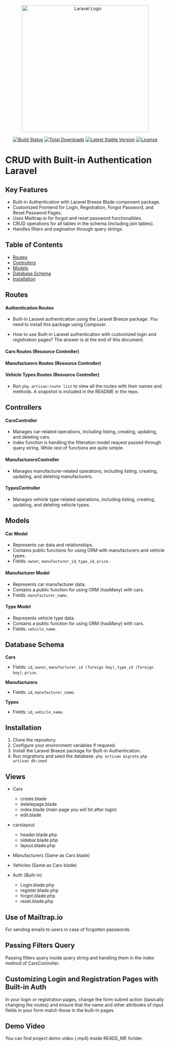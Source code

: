 <p align="center"><a href="https://laravel.com" target="_blank"><img src="https://raw.githubusercontent.com/laravel/art/master/logo-lockup/5%20SVG/2%20CMYK/1%20Full%20Color/laravel-logolockup-cmyk-red.svg" width="400" alt="Laravel Logo"></a></p>

<p align="center">
  <a href="https://github.com/laravel/framework/actions"><img src="https://github.com/laravel/framework/workflows/tests/badge.svg" alt="Build Status"></a>
  <a href="https://packagist.org/packages/laravel/framework"><img src="https://img.shields.io/packagist/dt/laravel/framework" alt="Total Downloads"></a>
  <a href="https://packagist.org/packages/laravel/framework"><img src="https://img.shields.io/packagist/v/laravel/framework" alt="Latest Stable Version"></a>
  <a href="https://packagist.org/packages/laravel/framework"><img src="https://img.shields.io/packagist/l/laravel/framework" alt="License"></a>
</p>

# CRUD with Built-in Authentication Laravel

## Key Features
- Built-in Authentication with Laravel Breeze Blade component package.
- Customized Frontend for Login, Registration, Forgot Password, and Reset Password Pages.
- Uses Mailtrap.io for forgot and reset password functionalities.
- CRUD operations for all tables in the schema (including join tables).
- Handles filters and pagination through query strings.

## Table of Contents
- [Routes](#routes)
- [Controllers](#controllers)
- [Models](#models)
- [Database Schema](#database-schema)
- [Installation](#installation)

## Routes
#### Authentication Routes
- Built-in Laravel authentication using the Laravel Breeze package.
You need to install this package using Composer.

- How to use Built-in Laravel authentication with customized login and registration pages?
The answer is at the end of this document.

#### Cars Routes (Resource Controller)
#### Manufacturers Routes (Resource Controller)
#### Vehicle Types Routes (Resource Controller)
- Run `php artisan:route list` to view all the routes with their names and methods. A snapshot is included in the README in the repo.

## Controllers
#### CarsController
- Manages car-related operations, including listing, creating, updating, and deleting cars.
- index function is handling the filteration model request passed through query string. While rest of functions are quite simple.

#### ManufacturersController
- Manages manufacturer-related operations, including listing, creating, updating, and deleting manufacturers.

#### TypesController
- Manages vehicle type-related operations, including listing, creating, updating, and deleting vehicle types.

## Models
#### Car Model
- Represents car data and relationships.
- Contains public functions for using ORM with manufacturers and vehicle types.
- Fields: `owner`, `manufacturer_id`, `type_id`, `price`.

#### Manufacturer Model
- Represents car manufacturer data.
- Contains a public function for using ORM (hasMany) with cars.
- Fields: `manufacturer_name`.

#### Type Model
- Represents vehicle type data.
- Contains a public function for using ORM (hasMany) with cars.
- Fields: `vehicle_name`.

## Database Schema
**Cars**
- Fields: `id`, `owner`, `manufacturer_id (foreign key)`, `type_id (foreign key)`, `price`.

**Manufacturers**
- Fields: `id`, `manufacturer_name`.

**Types**
- Fields: `id`, `vehicle_name`.

## Installation
1. Clone the repository.
2. Configure your environment variables if required.
3. Install the Laravel Breeze package for Built-in Authentication.
4. Run migrations and seed the database.
 `php artisan migrate`
`php artisan db:seed`



## Views
- Cars
    - create.blade
    - deletepage.blade
    - index.blade (main page you will hit after login)
    - edit.blade
- carslayout
     - header.blade.php
     - sidebar.blade.php
    - layout.blade.php

- Manufacturers (Same as Cars blade)
- Vehicles (Same as Cars blade)
- Auth (Built-in)
    - Login.blade.php
    - register.blade.php
    - forgot.blade.php
    - reset.blade.php

## Use of Mailtrap.io
For sending emails to users in case of forgotten passwords.

## Passing Filters Query
Passing filters query inside query string and handling them in the index method of CarsController.

## Customizing Login and Registration Pages with Built-in Auth
In your login or registration pages, change the form submit action (basically changing the routes) and ensure that the name and other attributes of input fields in your form match those in the built-in pages.

## Demo Video
You can find project demo video (.mp4) inside READE_ME forlder.
